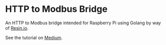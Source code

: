 HTTP to Modbus Bridge
=====================

An HTTP to Modbus bridge intended for Raspberry Pi using Golang by way of [Resin.io](https://resin.io).

See the tutorial on
[Medium](https://medium.com/@ryan_56781/build-an-http-to-modbus-rtu-bridge-using-golang-raspberry-pi-3-and-resin-io-4bd5e9d58774).
